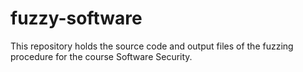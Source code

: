 # fuzzy-software
This repository holds the source code and output files of the fuzzing procedure for the course Software Security.

